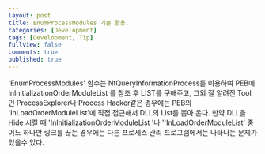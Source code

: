 ```yaml
---
layout: post
title: EnumProcessModules 기본 활용.
categories: [Development]
tags: [Development, Tip]
fullview: false
comments: true
published: true
---
```


'EnumProcessModules' 함수는 NtQueryInformationProcess를 이용하여 PEB에 InInitializationOrderModuleList 를 참조 후 LIST를 구해주고, 그외 잘 알려진 Tool인 ProcessExplorer나 Process Hacker같은 경우에는 PEB의 'InLoadOrderModuleList'에 직접 접근해서  DLL의 List를 뽑아 온다. 만약 DLL을 Hide 시킬 때   'InInitializationOrderModuleList '나 ''InLoadOrderModuleList' 중 어느 하나만 링크를 끊는 경우에는 다른 프로세스 관리 프로그램에서는 나타나는 문제가 있을수 있다.
